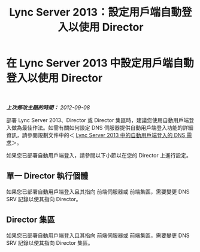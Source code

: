 ﻿---
title: Lync Server 2013：設定用戶端自動登入以使用 Director
TOCTitle: 設定用戶端自動登入以使用 Director
ms:assetid: 85369ffc-53ae-43be-8a23-84a094faecff
ms:mtpsurl: https://technet.microsoft.com/zh-tw/library/Gg398678(v=OCS.15)
ms:contentKeyID: 49291547
ms.date: 08/10/2015
mtps_version: v=OCS.15
ms.translationtype: HT
---

# 在 Lync Server 2013 中設定用戶端自動登入以使用 Director

 

_**上次修改主題的時間：** 2012-09-08_

部署 Lync Server 2013、Director 或 Director 集區時，建議您使用自動用戶端登入做為最佳作法。如需有關如何設定 DNS 伺服器提供自動用戶端登入功能的詳細資訊，請參閱規劃文件中的＜ [Lync Server 2013 中的自動用戶端登入的 DNS 需求](lync-server-2013-dns-requirements-for-automatic-client-sign-in.md)＞。

如果您已部署自動用戶端登入，請參閱以下小節以在您的 Director 上進行設定。

## 單一 Director 執行個體

如果您已部署自動用戶端登入且其指向 前端伺服器或 前端集區，需要變更 DNS SRV 記錄以使其指向 Director。

## Director 集區

如果您已部署自動用戶端登入且其指向 前端伺服器或 前端集區，需要變更 DNS SRV 記錄以使其指向 Director 集區。

